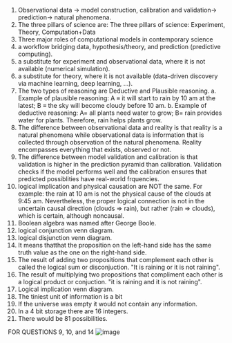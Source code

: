 1. Observational data -> model construction, calibration and validation-> prediction-> natural phenomena.  
2. The three pillars of science are: The three pillars of science: Experiment, Theory, Computation+Data
3. Three major roles of computational models in contemporary science
1. a workflow bridging data, hypothesis/theory, and prediction (predictive computing).
2. a substitute for experiment and observational data, where it is not available (numerical simulation).
3. a substitute for theory, where it is not available (data-driven discovery via machine learning, deep learning, …).
4. The two types of reasoning are Deductive and Plausible reasoning. a. Example of plausible reasoning: A ≡ it will start to rain by 10 am at the latest; B ≡ the sky will become cloudy before 10 am. b. Example of deductive reasoning: A= all plants need water to grow; B= rain provides water for plants. Therefore, rain helps plants grow.
5. The difference between observational data and reality is that reality is a natural phenomena while observational data is information that is collected through observation of the natural phenomena. Reality encompasses everything that exists, observed or not.
6. The difference between model validation and calibration is that validation is higher in the prediction pyramid than calibration. Validation checks if the model performs well and the calibration ensures that predicted possiblities have real-world frquencies.
7. logical implication and physical causation are NOT the same. For example: the rain at 10 am is not the physical cause of the clouds at 9:45 am. Nevertheless, the proper logical connection is not in the uncertain causal direction (clouds ⇒ rain), but rather (rain ⇒ clouds), which is certain, although noncausal.   
8. Boolean algebra was named after George Boole.  
9. logical conjunction venn diagram.    
10. logical disjunction venn diagram.  
11. It means thatthat the proposition on the left-hand side has the same truth value as the one on the right-hand side.   
12. The result of adding two propositions that complement each other is called the logical sum or disconjuction. "It is raining or it is not raining".   
13. The result of multiplying two propositions that compliment each other is a logical product or conjuction. "it is raining and it is not raining".  
14. Logical implication venn diagram.
15. The tiniest unit of information is a bit
16. If the universe was empty it would not contain any information.
17. In a 4 bit storage there are 16 integers.  
18. There would be 81 possibilities.


FOR QUESTIONS 9, 10, and 14
![image](https://github.com/user-attachments/assets/56540e3d-aa6f-425a-8386-16d4126d2941)

 
